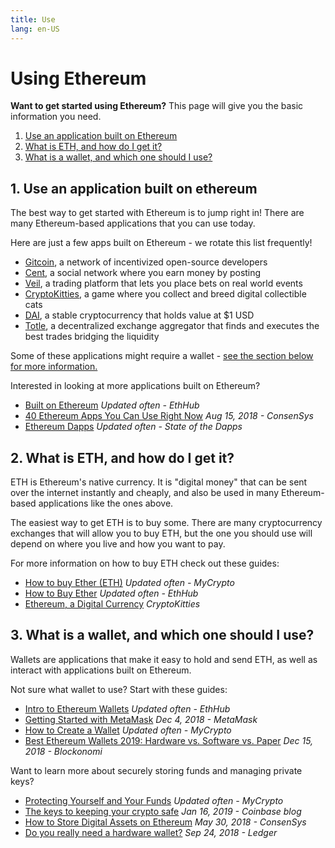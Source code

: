```yaml
---
title: Use
lang: en-US
---
```


# Using Ethereum

<div class="featured">

  **Want to get started using Ethereum?** This page will give you the basic information you need.

  1. [Use an application built on Ethereum](#_1-use-an-application-built-on-ethereum)
  2. [What is ETH, and how do I get it?](#_2-what-is-eth-and-how-do-i-get-it)
  3. [What is a wallet, and which one should I use?](#_3-what-is-a-wallet-and-which-one-should-i-use)

</div>


## 1. Use an application built on ethereum

The best way to get started with Ethereum is to jump right in! There are many Ethereum-based applications that you can use today.

Here are just a few apps built on Ethereum - we rotate this list frequently!


- [Gitcoin](https://gitcoin.co), a network of incentivized open-source developers
- [Cent](https://beta.cent.co), a social network where you earn money by posting
- [Veil](https://veil.market), a trading platform that lets you place bets on real world events
- [CryptoKitties](https://www.cryptokitties.co), a game where you collect and breed digital collectible cats
- [DAI](https://makerdao.com/en/), a stable cryptocurrency that holds value at $1 USD
- [Totle](https://totle.com), a decentralized exchange aggregator that finds and executes the best trades bridging the liquidity

Some of these applications might require a wallet - [see the section below for more information.](./#_3-what-is-a-wallet-and-which-one-should-i-use)

Interested in looking at more applications built on Ethereum?


- [Built on Ethereum]([https://docs.ethhub.io/built-on-ethereum/open-finance/what-is-open-finance/](https://docs.ethhub.io/built-on-ethereum/built-on-ethereum/)) *Updated often - EthHub*
- [40 Ethereum Apps You Can Use Right Now](https://media.consensys.net/40-ethereum-apps-you-can-use-right-now-d643333769f7) *Aug 15, 2018 - ConsenSys*
- [Ethereum Dapps](https://www.stateofthedapps.com/rankings/platform/ethereum) *Updated often - State of the Dapps*


## 2. What is ETH, and how do I get it?

ETH is Ethereum's native currency. It is "digital money" that can be sent over the internet instantly and cheaply, and also be used in many Ethereum-based applications like the ones above.

The easiest way to get ETH is to buy some. There are many cryptocurrency exchanges that will allow you to buy ETH, but the one you should use will depend on where you live and how you want to pay.

For more information on how to buy ETH check out these guides:


- [How to buy Ether (ETH)](https://support.mycrypto.com/how-to/getting-started/how-to-buy-ether-with-usd) *Updated often - MyCrypto*
- [How to Buy Ether](https://docs.ethhub.io/using-ethereum/how-to-buy-ether/) *Updated often - EthHub*
- [Ethereum, a Digital Currency](https://www.cryptokitties.co/faq#ethereum-a-digital-currency) *CryptoKitties*


## 3. What is a wallet, and which one should I use?

Wallets are applications that make it easy to hold and send ETH, as well as interact with applications built on Ethereum.

Not sure what wallet to use? Start with these guides:


- [Intro to Ethereum Wallets](https://docs.ethhub.io/using-ethereum/wallets/intro-to-ethereum-wallets/) *Updated often - EthHub*
- [Getting Started with MetaMask](https://metamask.zendesk.com/hc/en-us/articles/360015489531-Getting-Started-With-MetaMask-Part-1-) *Dec 4, 2018 - MetaMask*
- [How to Create a Wallet](https://support.mycrypto.com/getting-started/creating-a-new-wallet-on-mycrypto.html)  *Updated often - MyCrypto*
- [Best Ethereum Wallets 2019: Hardware vs. Software vs. Paper](https://blockonomi.com/best-ethereum-wallets/) *Dec 15, 2018 - Blockonomi*

Want to learn more about securely storing funds and managing private keys?


- [Protecting Yourself and Your Funds](https://support.mycrypto.com/staying-safe/protecting-yourself-and-your-funds) *Updated often - MyCrypto*
- [The keys to keeping your crypto safe](https://blog.coinbase.com/the-keys-to-keeping-your-crypto-safe-96d497cce6cf) *Jan 16, 2019 - Coinbase blog*
- [How to Store Digital Assets on Ethereum](https://media.consensys.net/how-to-store-digital-assets-on-ethereum-a2bfdcf66bd0) *May 30, 2018 - ConsenSys*
- [Do you really need a hardware wallet?](https://medium.com/ledger-on-security-and-blockchain/ledger-101-part-1-do-you-really-need-a-hardware-wallet-7f5abbadd945) *Sep 24, 2018 - Ledger*


